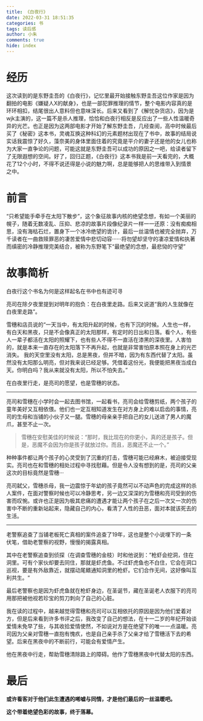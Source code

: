 ```yaml
---
title: 《白夜行》
date: 2022-03-31 18:51:35
categories: 书
tags: 读后感
author: 小朱
comments: true
hide: index
---
```


# 经历

这次读到的是东野圭吾的《白夜行》，记忆里最开始接触东野圭吾这位作家是因为翻拍的电影《嫌疑人X的献身》，也是一部犯罪推理的情节，整个电影内容真的是环环相扣，结尾很出人意料但也意味深长。后来又看到了《解忧杂货店》，因为是wjk主演的，这一篇不是杀人推理，恰恰和白夜行相反是反应出了一些人性温暖奇异的光芒。也正是因为这两部电影才开始了解东野圭吾，几经查阅，高中时候最后买了《秘密》这本书，灵魂互换这种科幻的元素题材出现在了书中，故事的结局说实话我震惊了好久，藻奈美的身体里面住着的究竟是平介的妻子还是他的女儿也称为大家一直争论的问题，可能这就是东野圭吾可以成功的原因之一吧，给读者留下了无限遐想的空间。好了，回归正题，《白夜行》这本书我是前一天看完的，大概花了12个小时，不得不说还得是小说的魅力啊，总是能够把人的思维带入到情景之中。

# 前言

“只希望能手牵手在太阳下散步”，这个象征故事内核的绝望念想，有如一个美丽的幌子，随着无数凌乱、压抑、悲凉的故事片段像纪录片一样一一还原：没有痴痴相思，没有海枯石烂，置身下一个冰冷绝望的诡计，最后一丝温情也被完全抛弃，万千读者在一曲救赎罪恶的凄苦爱情中悲切动容······将勿望却坚守的凄凉爱情和执著而缜密的冷静推理完美结合，被称为东野笔下“最绝望的念想，最悲恸的守望”

# 故事简析

白夜行这个书名为何是这样起名在书中也有迹可寻

亮司在除夕夜里提到对明年的抱负：在白夜里走路。后来又说道“我的人生就像在白夜里走路”。

雪穗和店员说的“一天当中，有太阳升起的时候，也有下沉的时候。人生也一样，有白天和黑夜，只是不会像真正的太阳那样，有定时的日出和日落。看个人，有些人一辈子都活在太阳的照耀下，也有些人不得不一直活在漆黑的深夜里。人害怕的，就是本来一直存在的太阳落下不再升起，也就是非常害怕原本照在身上的光芒消失。
我的天空里没有太阳，总是黑夜，但并不暗，因为有东西代替了太阳。虽然没有太阳那么明亮，但对我来说已经足够。凭借着这份光，我便能把黑夜当成白天。你明白吗？我从来就没有太阳，所以不怕失去。”

在白夜里行走，是亮司的愿望，也是雪穗的状态。

------

亮司和雪穗在小学时会一起去图书馆，一起看书，亮司会给雪穗剪纸，两个孩子的童年美好又互相依偎。他们也一定互相知道发生在对方身上的难以启齿的事情，亮司的生母和当铺的小伙子又一腿。雪穗的母亲亲手把自己的女儿送进了男人的魔爪，甚至不止一次。

> 雪穗在安慰美佳的时候说：“那时，我比现在的你更小，真的还是孩子。但是，恶魔不会因为你是孩子就放过你。而且，恶魔还不止一个。”

种种事件都让两个孩子的心灵受到了沉重的打击，雪穗可能已经麻木，被迫接受现实。亮司也在和雪穗的相处过程中寻找慰藉。但是令人没有想到的是，亮司的父亲这次的目标竟然是雪穗···

亮司弑父，雪穗杀母，我一边震惊于年幼的孩子竟然可以不动声色的完成这样的杀人案件，在面对警察时候也可以冷静思考，另一边又深深的为雪穗和亮司受到的伤害而叹惋。或许也正是因为极其悲痛的遭遇才能让两个孩子在之后一次又一次的伤害中不断的重新站起来，隐藏自己的内心，看清了人性的丑恶，面对本就该死去的生活。

------

老警察追查了当铺老板死亡真相的案件追查了19年，这也是整个小说埋下的一条伏笔，借助老警察的视野，慢慢的揭露真相。

其中在老警察追查到侦探（在调查雪穗的金枝）时和他说到：”枪虾会挖洞，住在洞里。可有个家伙却要去同住，那就是虾虎鱼。不过虾虎鱼也不白住，它会在洞口巡视，要是有外敌靠近，就摆动尾鳍通知洞里的枪虾。它们合作无间，这好像叫互利共生。“

最后老警察也是因为虾虎鱼就在枪虾身边，在圣诞节，藏在圣诞老人衣服下的亮司用那把被他视若珍宝的剪刀刺向了自己的心脏。

我在读的过程中，越来越觉得雪穗和亮司可以互相依托的原因是因为他们爱着对方，但是后来看到许多书评之后，我改变了自己的想法，在十一二岁的年纪开始谈爱情未免早了些，与其收拾爱情使然，不如说对方是在绝望下的唯一一点温暖。亮司因为父亲对雪穗一直抱有愧疚，也是自己亲手杀了父亲才给了雪穗活下去的希望。后来在黑夜中的不断前行，可能会有爱情产生。

他在黑夜中行走，帮助雪穗清除路上的障碍。他作了雪穗黑夜中代替太阳的东西。

# 最后

**或许看客对于他们此生遭遇的唏嘘与同情，才是他们最后的一丝温暖吧。**

**这个带着绝望色彩的故事，终于落幕。**